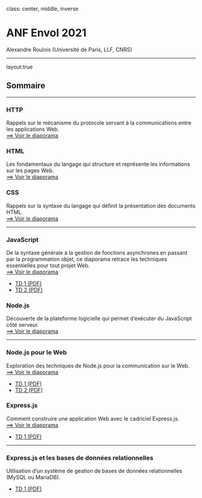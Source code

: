 class: center, middle, inverse

# ANF Envol 2021
Alexandre Roulois (Université de Paris, LLF, CNRS)

---

layout:true
## Sommaire

---

### HTTP

Rappels sur le mécanisme du protocole servant à la communications entre les applications Web.  
[==> Voir le diaporama](./http)

### HTML

Les fondamentaux du langage qui structure et représente les informations sur les pages Web.  
[==> Voir le diaporama](./html)

### CSS

Rappels sur la syntaxe du langage qui définit la présentation des documents HTML.  
[==> Voir le diaporama](./css)

---

### JavaScript

De la syntaxe générale à la gestion de fonctions asynchrones en passant par la programmation objet, ce diaporama retrace les techniques essentielles pour tout projet Web.  
[==> Voir le diaporama](./js)

- [TD 1 (PDF)](./td/js/1/TD1.pdf)
- [TD 2 (PDF)](./td/js/2/TD2.pdf)

### Node.js

Découverte de la plateforme logicielle qui permet d’exécuter du JavaScript côté serveur.  
[==> Voir le diaporama](./node)

---

### Node.js pour le Web

Exploration des techniques de Node.js pour la communication sur le Web.  
[==> Voir le diaporama](./node-web)

- [TD 1 (PDF)](./td/node/1/TD1.pdf)
- [TD 2 (PDF)](./td/node/2/TD2.pdf)

### Express.js

Comment construire une application Web avec le cadriciel Express.js.  
[==> Voir le diaporama](./express)
- [TD 1 (PDF)](./td/express/1/TD1.pdf)

---

### Express.js et les bases de données relationnelles

Utilisation d’un système de gestion de bases de données relationnelles (MySQL ou MariaDB).
- [TD 1 (PDF)](./td/mysql/1/TD1.pdf)

